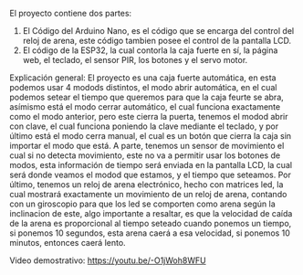 El proyecto contiene dos partes:
1. El Código del Arduino Nano, es el código que se encarga del control del reloj de arena, este código tambien posee el control de la pantalla LCD.
2. El código de la ESP32, la cual contorla la caja fuerte en sí, la página web, el teclado, el sensor PIR, los botones y el servo motor.

Explicación general:
El proyecto es una caja fuerte automática, en esta podemos usar 4 modods distintos, el modo abrir automática, en el cual podemos setear el tiempo que 
queremos para que la caja feurte se abra, asímismo está el modo cerrar automático, el cual funciona exactamente como el modo anterior, pero este cierra la puerta,
tenemos el modod abrir con clave, el cual funciona poniendo la clave mediante el teclado, y por último está el modo cerra manual, el cual es un botón que cierra
la caja sin importar el modo que está. A parte, tenemos un sensor de movimiento el cual si no detecta movimiento, este no va a permitir usar los botones de modos,
esta información de tiempo será enviada en la pantalla LCD, la cual será donde veamos el modod que estamos, y el tiempo que seteamos.
Por último, tenemos un reloj de arena electrónico, hecho con matrices led, la cual mostrará exactamente un movimiento de un reloj de arena, contando con un giroscopio
para que los led se comporten como arena según la inclinacion de este, algo importante a resaltar, es que la velocidad de caída de la arena es proporcional
al tiempo seteado cuando ponemos un tiempo, si ponemos 10 segundos, esta arena caerá a esa velocidad, si ponemos 10 minutos, entonces caerá lento.

Video demostrativo: https://youtu.be/-O1jWoh8WFU

